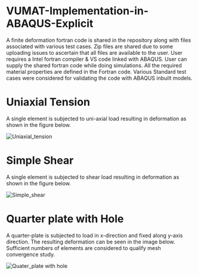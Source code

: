 # VUMAT-Implementation-in-ABAQUS-Explicit
A finite deformation fortran code is shared in the repository along with files associated with various test cases. Zip files are shared due to some uploading issues to ascertain that all files are available to the user. User requires a Intel fortran compiler & VS code linked with ABAQUS. User can supply the shared fortran code while doing simulations. All the required material properties are defined in the Fortran code.
Various Standard test cases were considered for validating the code with ABAQUS inbuilt models.
# Uniaxial Tension
A single element is subjected to uni-axial load resulting in deformation as shown in the figure below.

![Uniaxial_tension](https://user-images.githubusercontent.com/88960574/129486840-44a366f3-1f65-43e0-860e-1e6fb6bc8087.png)

# Simple Shear
A single element is subjected to shear load resulting in deformation as shown in the figure below.

![Simple_shear](https://user-images.githubusercontent.com/88960574/129486844-4525c41c-e9cd-4248-a177-83565bcea323.png)

# Quarter plate with Hole
A quarter-plate is subjected to load in x-direction and fixed along y-axis direction. The resulting deformation can be seen in the image below. Sufficient numbers of elements are considered to qualify mesh convergence study.

![Quater_plate with hole](https://user-images.githubusercontent.com/88960574/129486847-69213198-1433-4ce3-8629-af3d1b4d9648.png)
